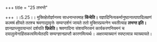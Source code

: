 +++
title = "25 लभन्ते"

+++
।।5.25।। मुक्तिहेतोर्ज्ञानस्य साधनान्तरमाह **किंचेति।**
यज्ञादिनित्यकर्मानुष्ठानात्पापादिलक्षणं कल्मषं क्षीयते ततश्च
श्रवणाद्यावृत्तेः सम्यग्दर्शनं जायते ततो मुक्तिरप्रयत्नेन भवतीत्याह
**लभन्त इति।** ज्ञानप्राप्त्युपायान्तरं दर्शयति **छिन्नेति।** श्रवणादिना
संशयनिरसनं कार्यकरणनियमनं च दयालुत्वेनाहिंसकत्वमित्येतदपि
सम्यग्ज्ञानप्राप्तौ कारणमित्यर्थः। अक्षरव्याख्यानं स्पष्टत्वान्न
व्याख्यायते।
